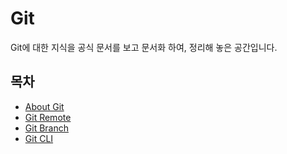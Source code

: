 # Git

Git에 대한 지식을 공식 문서를 보고 문서화 하여, 정리해 놓은 공간입니다.

## 목차

- [About Git](/git/about.md)
- [Git Remote](/git/remote.md)
- [Git Branch](/git/branch.md)
- [Git CLI](/git/cli.md)
